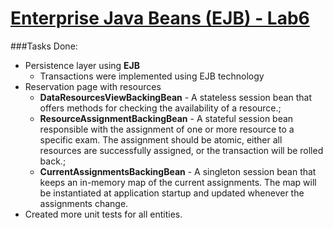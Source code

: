 # [Enterprise Java Beans (EJB) - Lab6](https://profs.info.uaic.ro/~acf/tj/labs/lab_06.html)

###Tasks Done:
- Persistence layer using **EJB**
    - Transactions were implemented using EJB technology
- Reservation page with resources
    - **DataResourcesViewBackingBean** - A stateless session bean that offers methods for checking the availability of a resource.;
    - **ResourceAssignmentBackingBean** - A stateful session bean responsible with the assignment of one or more resource to a specific exam. The assignment should be atomic, either all resources are successfully assigned, or the transaction will be rolled back.;
    - **CurrentAssignmentsBackingBean** - A singleton session bean that keeps an in-memory map of the current assignments. The map will be instantiated at application startup and updated whenever the assignments change.
- Created more unit tests for all entities.